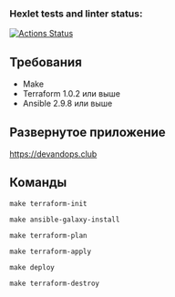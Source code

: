 ### Hexlet tests and linter status:
[![Actions Status](https://github.com/KruglovDV/devops-for-programmers-project-lvl3/workflows/hexlet-check/badge.svg)](https://github.com/KruglovDV/devops-for-programmers-project-lvl3/actions)

## Требования
- Make
- Terraform 1.0.2 или выше
- Ansible 2.9.8 или выше

## Развернутое приложение
https://devandops.club

## Команды
```
make terraform-init
```
```
make ansible-galaxy-install
```
```
make terraform-plan
```
```
make terraform-apply
```
```
make deploy
```
```
make terraform-destroy
```
